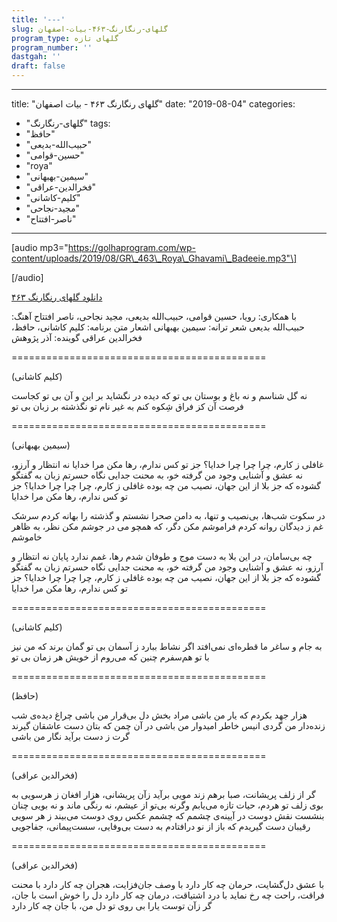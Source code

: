 ```yaml
---
title: '---'
slug: گلهای-رنگارنگ-۴۶۳-بیات-اصفهان
program_type: گلهای تازه
program_number: ''
dastgah: ''
draft: false
---
```


---
title: "گلهای رنگارنگ ۴۶۳ - بیات اصفهان"
date: "2019-08-04"
categories: 
  - "گلهای-رنگارنگ"
tags: 
  - "حافظ"
  - "حبیب‌الله-بدیعی"
  - "حسین-قوامی"
  - "roya"
  - "سیمین-بهبهانی"
  - "فخرالدین-عراقی"
  - "کلیم-کاشانی"
  - "مجید-نجاحی"
  - "ناصر-افتتاح"
---

\[audio mp3="https://golhaprogram.com/wp-content/uploads/2019/08/GR\_463\_Roya\_Ghavami\_Badeeie.mp3"\]

\[/audio\]

[دانلود گلهای رنگارنگ ۴۶۳](https://golhaprogram.com/wp-content/uploads/2019/08/GR_463_Roya_Ghavami_Badeeie.mp3)

با همکاری: رویا، حسین قوامی، حبیب‌الله بدیعی، مجید نجاحی، ناصر افتتاح آهنگ: حبیب‌الله بدیعی شعر ترانه: سیمین بهبهانی اشعار متن برنامه: کلیم کاشانی، حافظ، فخرالدین عراقی گوینده: آذر پژوهش

\============================================

(کلیم کاشانی)

نه گل شناسم و نه باغ و بوستان بی تو كه دیده در نگشاید بر این و آن بی تو کجاست فرصت آن کز فراق شِکوه كنم به غیر نام تو نگذشته بر زبان بی تو

\============================================

(سیمین بهبهانی)

غافلی ز کارم، چرا چرا چرا خدایا؟ جز تو کس ندارم، رها مکن مرا خدایا نه انتظار و آرزو، نه عشق و آشنایی وجود من گرفته خو، به محنت جدایی نگاه حسرتم زبان به گفتگو گشوده که جز بلا از این جهان، نصیب من چه بوده غافلی ز کارم، چرا چرا چرا خدایا؟ جز تو کس ندارم، رها مکن مرا خدایا

در سکوت شب‌ها، بی‌نصیب و تنها، به دامن صحرا نشستم و گذشته را بهانه كردم سرشک غم ز دیدگان روانه كردم فراموشم مکن دگر، که همچو می در جوشم مكن نظر، به ظاهر خاموشم

چه بی‌سامان، در این بلا به دست موج و طوفان شدم رها، غمم ندارد پایان نه انتظار و آرزو، نه عشق و آشنایی وجود من گرفته خو، به محنت جدایی نگاه حسرتم زبان به گفتگو گشوده که جز بلا از این جهان، نصیب من چه بوده غافلی ز کارم، چرا چرا چرا خدایا؟ جز تو کس ندارم، رها مکن مرا خدایا

\============================================

(کلیم کاشانی)

به جام و ساغر ما قطره‌ای نمی‌افتد اگر نشاط ببارد ز آسمان بی تو گمان برند كه من نیز با تو هم‌سفرم چنین که می‌روم از خویش هر زمان بی تو

\============================================

(حافظ)

هزار جهد بکردم كه یار من باشی مراد بخش دل بی‌قرار من باشی چراغ دیده‌ی شب زنده‌دار من گردی انیس خاطر امیدوار من باشی در آن چمن که بتان دست عاشقان گیرند گرت ز دست برآید نگار من باشی

\============================================

(فخرالدین عراقی)

گر از زلف پریشانت، صبا برهم زند مویی برآید زآن پریشانی، هزار افغان ز هرسویی به بوی زلف تو هردم، حیات تازه می‌یابم وگرنه بی‌تو از عیشم، نه رنگی ماند و نه بویی چنان بنشست نقش دوست در آیینه‌ی چشمم كه چشمم عکس روی دوست می‌بیند ز هر سویی رقیبان دست گیریدم كه باز از نو در‌افتادم به دست بی‌وفایی، سست‌پیمانی، جفاجویی

\============================================

(فخرالدین عراقی)

با عشق دل‌گشایت، حرمان چه کار دارد با وصف جان‌فزایت، هجران چه کار دارد با محنت فراقت، راحت چه رخ نماید با درد اشتیاقت، درمان چه کار دارد دل را خوش است با جان، گر زآن توست یارا بی روی تو دل من، با جان چه كار دارد
